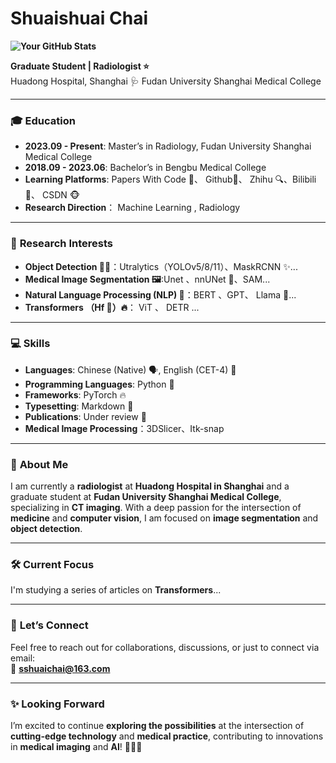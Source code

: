#  **Shuaishuai Chai** 

**![Your GitHub Stats](https://github-readme-stats.vercel.app/api?username=sshuaichai&show_icons=true&theme=transparent&hide_rank=true)**

**Graduate Student | Radiologist ⭐️**  
Huadong Hospital, Shanghai 🩺 
Fudan University Shanghai Medical College

---

### 🎓 **Education**
- **2023.09 - Present**: Master’s in Radiology, Fudan University Shanghai Medical College
- **2018.09 - 2023.06**:  Bachelor’s in Bengbu Medical College
- **Learning Platforms**: Papers With Code 🌟、 Github🌟、 Zhihu 🔍、Bilibili 🌟、 CSDN 🐵
- **Research Direction**： Machine Learning , Radiology 
---

### 🔬 **Research Interests**
- **Object Detection 🕵️‍♂️**：Utralytics（YOLOv5/8/11）、MaskRCNN ✨...
- **Medical Image Segmentation 🖼️**:Unet 、nnUNet 🎃、SAM...
- **Natural Language Processing (NLP) 🤖**：BERT 、GPT、 Llama 🦙...
- **Transformers （Hf 🤗）🔥**： ViT 、 DETR ...
---

### 💻 **Skills**
- **Languages**: Chinese (Native) 🗣️, English (CET-4) 📘
- **Programming Languages**: Python 🐍 
- **Frameworks**: PyTorch 🔥
- **Typesetting**: Markdown 📝 
- **Publications**: Under review 📄
- **Medical Image Processing**：3DSlicer、Itk-snap
---

### 🌟 **About Me**

I am currently a **radiologist** at **Huadong Hospital in Shanghai** and a graduate student at **Fudan University Shanghai Medical College**, specializing in **CT imaging**. With a deep passion for the intersection of **medicine** and **computer vision**, I am focused on **image segmentation** and **object detection**. 

---

### 🛠️ **Current Focus**

I'm studying a series of articles on **Transformers**...

---

### 📧 **Let’s Connect**
Feel free to reach out for collaborations, discussions, or just to connect via email:  
📩 **sshuaichai@163.com**

---

### ✨ **Looking Forward**
I’m excited to continue **exploring the possibilities** at the intersection of **cutting-edge technology** and **medical practice**, contributing to innovations in **medical imaging** and **AI**! 🚀🚀🚀

